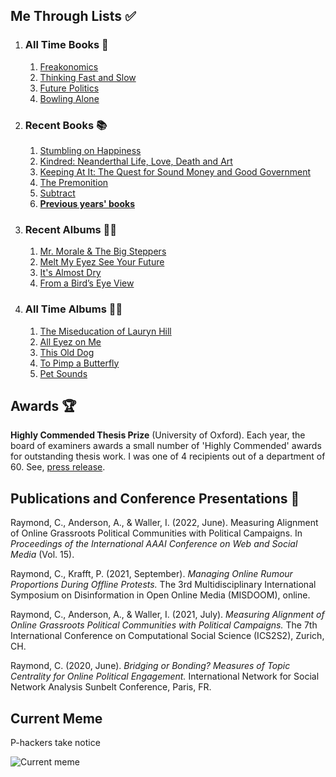 ## Me Through Lists ✅
1. ### All Time Books 📖
   1. [Freakonomics](https://www.nytimes.com/2005/05/15/books/review/freakonomics-everything-he-always-wanted-to-know.html)
   2. [Thinking Fast and Slow](https://www.nytimes.com/2011/11/27/books/review/thinking-fast-and-slow-by-daniel-kahneman-book-review.html)
   3. [Future Politics](https://www.nytimes.com/2018/12/04/opinion/chatbots-ai-democracy-free-speech.html)
   4. [Bowling Alone](https://www.nytimes.com/2000/05/06/arts/lonely-bowlers-unite-mend-social-fabric-political-scientist-renews-his-alarm.html)
2. ### Recent Books 📚
   1. [Stumbling on Happiness](https://www.nytimes.com/2006/05/07/books/review/07stossell.html)
   2. [Kindred: Neanderthal Life, Love, Death and Art](https://www.npr.org/2020/10/27/927772107/kindred-dismantles-simplistic-views-of-neanderthals)
   3. [Keeping At It: The Quest for Sound Money and Good Government](https://www.washingtonpost.com/outlook/a-former-fed-chiefs-reproaches-of-irresponsible-financial-management/2018/12/07/83001a50-f4d3-11e8-aeea-b85fd44449f5_story.html)
   4. [The Premonition](https://www.nytimes.com/2021/05/03/books/review-premonition-pandemic-michael-lewis.html)
   5. [Subtract](https://www.harvard.com/book/subtract/)
   6. **[Previous years' books](/about/booklist/)**
3. ### Recent Albums 👨‍🎤
   1. [Mr. Morale & The Big Steppers](https://pitchfork.com/reviews/albums/kendrick-lamar-mr-morale-and-the-big-steppers/)
   2. [Melt My Eyez See Your Future](https://pitchfork.com/reviews/albums/denzel-curry-melt-my-eyez-see-your-future/)
   3. [It's Almost Dry](https://pitchfork.com/reviews/albums/pusha-t-its-almost-dry/)
   4. [From a Bird’s Eye View](https://pitchfork.com/reviews/albums/cordae-from-a-birds-eye-view/)
4. ### All Time Albums 💃🕺
   1. [The Miseducation of Lauryn Hill](https://pitchfork.com/reviews/albums/22035-the-miseducation-of-lauryn-hill/)
   2. [All Eyez on Me](https://pitchfork.com/reviews/albums/2pac-all-eyez-on-me/)
   3. [This Old Dog](https://pitchfork.com/reviews/albums/23125-this-old-dog/)
   4. [To Pimp a Butterfly](https://pitchfork.com/reviews/albums/20390-to-pimp-a-butterfly/)
   5. [Pet Sounds](https://pitchfork.com/reviews/albums/9371-pet-sounds-40th-anniversary/)

## Awards 🏆

**Highly Commended Thesis Prize** (University of Oxford). Each year, the board of examiners awards a small number of 'Highly Commended' awards for outstanding thesis work. I was one of 4 recipients out of a department of 60. See, [press release](https://www.oii.ox.ac.uk/news-events/news/introducing-the-2021-msc-thesis-prize-winners/).

## Publications and Conference Presentations 📝

Raymond, C., Anderson, A., & Waller, I. (2022, June). Measuring Alignment of Online Grassroots Political Communities with Political Campaigns. In *Proceedings of the International AAAI Conference on Web and Social Media* (Vol. 15).

Raymond, C., Krafft, P. (2021, September). *Managing Online Rumour Proportions During Offline Protests.* The 3rd Multidisciplinary International Symposium on Disinformation in Open Online Media (MISDOOM), online.

Raymond, C., Anderson, A., & Waller, I. (2021, July). *Measuring Alignment of Online Grassroots Political Communities with Political Campaigns.* The 7th International Conference on Computational Social Science (ICS2S2), Zurich, CH.

Raymond, C. (2020, June). *Bridging or Bonding? Measures of Topic Centrality for Online Political Engagement.* International Network for Social Network Analysis Sunbelt Conference, Paris, FR.

## Current Meme

P-hackers take notice

![Current meme](content/about/current-meme.jpg)